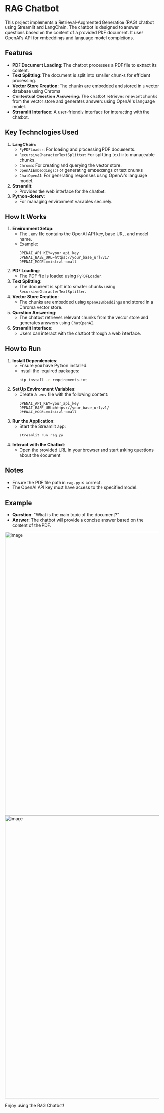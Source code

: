 # RAG Chatbot

This project implements a Retrieval-Augmented Generation (RAG) chatbot using Streamlit and LangChain. The chatbot is designed to answer questions based on the content of a provided PDF document. It uses OpenAI's API for embeddings and language model completions.

## Features
- **PDF Document Loading**: The chatbot processes a PDF file to extract its content.
- **Text Splitting**: The document is split into smaller chunks for efficient processing.
- **Vector Store Creation**: The chunks are embedded and stored in a vector database using Chroma.
- **Contextual Question Answering**: The chatbot retrieves relevant chunks from the vector store and generates answers using OpenAI's language model.
- **Streamlit Interface**: A user-friendly interface for interacting with the chatbot.

## Key Technologies Used
1. **LangChain**:
   - `PyPDFLoader`: For loading and processing PDF documents.
   - `RecursiveCharacterTextSplitter`: For splitting text into manageable chunks.
   - `Chroma`: For creating and querying the vector store.
   - `OpenAIEmbeddings`: For generating embeddings of text chunks.
   - `ChatOpenAI`: For generating responses using OpenAI's language model.
2. **Streamlit**:
   - Provides the web interface for the chatbot.
3. **Python-dotenv**:
   - For managing environment variables securely.

## How It Works
1. **Environment Setup**:
   - The `.env` file contains the OpenAI API key, base URL, and model name.
   - Example:
     ```env
     OPENAI_API_KEY=your_api_key
     OPENAI_BASE_URL=https://your_base_url/v1/
     OPENAI_MODEL=mistral-small
     ```
2. **PDF Loading**:
   - The PDF file is loaded using `PyPDFLoader`.
3. **Text Splitting**:
   - The document is split into smaller chunks using `RecursiveCharacterTextSplitter`.
4. **Vector Store Creation**:
   - The chunks are embedded using `OpenAIEmbeddings` and stored in a Chroma vector store.
5. **Question Answering**:
   - The chatbot retrieves relevant chunks from the vector store and generates answers using `ChatOpenAI`.
6. **Streamlit Interface**:
   - Users can interact with the chatbot through a web interface.

## How to Run
1. **Install Dependencies**:
   - Ensure you have Python installed.
   - Install the required packages:
     ```bash
     pip install -r requirements.txt
     ```
2. **Set Up Environment Variables**:
   - Create a `.env` file with the following content:
     ```env
     OPENAI_API_KEY=your_api_key
     OPENAI_BASE_URL=https://your_base_url/v1/
     OPENAI_MODEL=mistral-small
     ```
3. **Run the Application**:
   - Start the Streamlit app:
     ```bash
     streamlit run rag.py
     ```
4. **Interact with the Chatbot**:
   - Open the provided URL in your browser and start asking questions about the document.

## Notes
- Ensure the PDF file path in `rag.py` is correct.
- The OpenAI API key must have access to the specified model.

## Example
- **Question**: "What is the main topic of the document?"
- **Answer**: The chatbot will provide a concise answer based on the content of the PDF.


<img width="996" height="925" alt="image" src="https://github.com/user-attachments/assets/d470b76b-5272-40de-91d1-ded4fd803d94" />
<img width="996" height="925" alt="image" src="https://github.com/user-attachments/assets/1b7adedb-aab7-42ac-9344-5db83b595813" />



Enjoy using the RAG Chatbot!
